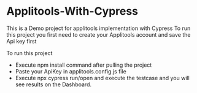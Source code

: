 # Applitools-With-Cypress
This is a Demo project for applitools implementation with Cypress
To run this project you first need to create your Applitools account and save the Api key first

To run this project
 - Execute npm install command after pulling the project
 - Paste your ApiKey in applitools.config.js file
 - Execute npx cypress run/open and execute the testcase and you will see results on the Dashboard.

